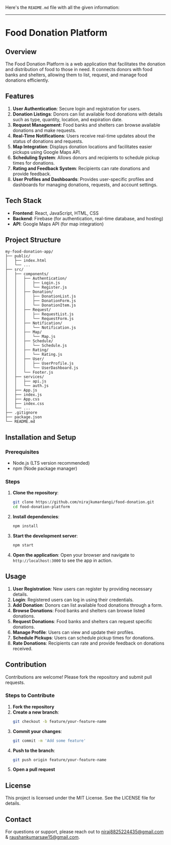 Here's the `README.md` file with all the given information:

---

# Food Donation Platform

## Overview

The Food Donation Platform is a web application that facilitates the donation and distribution of food to those in need. It connects donors with food banks and shelters, allowing them to list, request, and manage food donations efficiently.

## Features

1. **User Authentication**: Secure login and registration for users.
2. **Donation Listings**: Donors can list available food donations with details such as type, quantity, location, and expiration date.
3. **Request Management**: Food banks and shelters can browse available donations and make requests.
4. **Real-Time Notifications**: Users receive real-time updates about the status of donations and requests.
5. **Map Integration**: Displays donation locations and facilitates easier pickups using Google Maps API.
6. **Scheduling System**: Allows donors and recipients to schedule pickup times for donations.
7. **Rating and Feedback System**: Recipients can rate donations and provide feedback.
8. **User Profiles and Dashboards**: Provides user-specific profiles and dashboards for managing donations, requests, and account settings.

## Tech Stack

- **Frontend**: React, JavaScript, HTML, CSS
- **Backend**: Firebase (for authentication, real-time database, and hosting)
- **API**: Google Maps API (for map integration)

## Project Structure

```
my-food-donation-app/
├── public/
│   ├── index.html
│   └── ...
├── src/
│   ├── components/
│   │   ├── Authentication/
│   │   │   ├── Login.js
│   │   │   └── Register.js
│   │   ├── Donation/
│   │   │   ├── DonationList.js
│   │   │   ├── DonationForm.js
│   │   │   └── DonationItem.js
│   │   ├── Request/
│   │   │   ├── RequestList.js
│   │   │   └── RequestForm.js
│   │   ├── Notification/
│   │   │   └── Notification.js
│   │   ├── Map/
│   │   │   └── Map.js
│   │   ├── Schedule/
│   │   │   └── Schedule.js
│   │   ├── Rating/
│   │   │   └── Rating.js
│   │   ├── User/
│   │   │   ├── UserProfile.js
│   │   │   └── UserDashboard.js
│   │   └── Footer.js
│   ├── services/
│   │   ├── api.js
│   │   └── auth.js
│   ├── App.js
│   ├── index.js
│   ├── App.css
│   ├── index.css
│   └── ...
├── .gitignore
├── package.json
└── README.md
```

## Installation and Setup

### Prerequisites

- Node.js (LTS version recommended)
- npm (Node package manager)

### Steps

1. **Clone the repository**:
   ```bash
   git clone https://github.com/nirajkumardangi/food-donation.git
   cd food-donation-platform
   ```

2. **Install dependencies**:
   ```bash
   npm install
   ```

3. **Start the development server**:
   ```bash
   npm start
   ```

4. **Open the application**:
   Open your browser and navigate to `http://localhost:3000` to see the app in action.

## Usage

1. **User Registration**: New users can register by providing necessary details.
2. **Login**: Registered users can log in using their credentials.
3. **Add Donation**: Donors can list available food donations through a form.
4. **Browse Donations**: Food banks and shelters can browse listed donations.
5. **Request Donations**: Food banks and shelters can request specific donations.
6. **Manage Profile**: Users can view and update their profiles.
7. **Schedule Pickups**: Users can schedule pickup times for donations.
8. **Rate Donations**: Recipients can rate and provide feedback on donations received.

## Contribution

Contributions are welcome! Please fork the repository and submit pull requests.

### Steps to Contribute

1. **Fork the repository**
2. **Create a new branch**:
   ```bash
   git checkout -b feature/your-feature-name
   ```
3. **Commit your changes**:
   ```bash
   git commit -m 'Add some feature'
   ```
4. **Push to the branch**:
   ```bash
   git push origin feature/your-feature-name
   ```
5. **Open a pull request**

## License

This project is licensed under the MIT License. See the LICENSE file for details.

## Contact

For questions or support, please reach out to niraj8825224435@gmail.com & raushankumarsaw15@gmail.com.